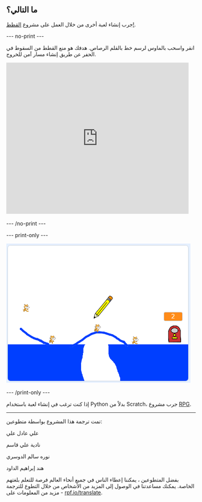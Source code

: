 ## ما التالي؟

جرب إنشاء لعبة أخرى من خلال العمل على مشروع [القطط!](https://projects.raspberrypi.org/ar-SA/projects/cats?utm_source=pathway&utm_medium=whatnext&utm_campaign=projects).

--- no-print ---

انقر واسحب بالماوس لرسم خط بالقلم الرصاص. هدفك هو منع القطط من السقوط في الحفر عن طريق إنشاء مسار آمن للخروج.

<div class="scratch-preview">
  <iframe allowtransparency="true" width="485" height="402" src="https://scratch.mit.edu/projects/embed/253667883/?autostart=false" frameborder="0" scrolling="no"></iframe>
</div>

--- /no-print ---

--- print-only ---

![انتهت لعبة القطط](images/cats-finished.png)

--- /print-only ---

إذا كنت ترغب في إنشاء لعبة باستخدام Python بدلاً من Scratch، جرب مشروع [RPG](https://projects.raspberrypi.org/ar-SA/projects/rpg?utm_source=pathway&utm_medium=whatnext&utm_campaign=projects).


***
تمت ترجمة هذا المشروع بواسطة متطوعين:

علي عادل علي

نادية علي قاسم

نوره سالم الدوسري

هند إبراهيم الداود

بفضل المتطوعين ، يمكننا إعطاء الناس في جميع أنحاء العالم فرصة للتعلم بلغتهم الخاصة. يمكنك مساعدتنا في الوصول إلى المزيد من الأشخاص من خلال التطوع للترجمة - مزيد من المعلومات على [rpf.io/translate](https://rpf.io/translate).